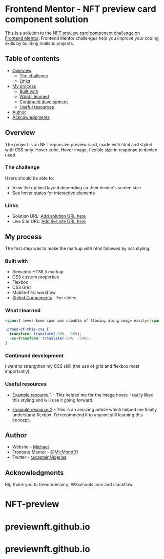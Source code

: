 # Frontend Mentor - NFT preview card component solution

This is a solution to the [NFT preview card component challenge on Frontend Mentor](https://www.frontendmentor.io/challenges/nft-preview-card-component-SbdUL_w0U). Frontend Mentor challenges help you improve your coding skills by building realistic projects. 

## Table of contents

- [Overview](#overview)
  - [The challenge](#the-challenge)
  - [Links](#links)
- [My process](#my-process)
  - [Built with](#built-with)
  - [What I learned](#what-i-learned)
  - [Continued development](#continued-development)
  - [Useful resources](#useful-resources)
- [Author](#author)
- [Acknowledgments](#acknowledgments)

## Overview
The project is an NFT reponsive preview card, made with html and styled with CSS only. Hover color, Hover image, flexible size in response to device used.

### The challenge

Users should be able to:

- View the optimal layout depending on their device's screen size
- See hover states for interactive elements

### Links

- Solution URL: [Add solution URL here](https://your-solution-url.com)
- Live Site URL: [Add live site URL here](https://your-live-site-url.com)

## My process

The first step was to make the markup with html followed by css styling.

### Built with

- Semantic HTML5 markup
- CSS custom properties
- Flexbox
- CSS Grid
- Mobile-first workflow
- [Styled Components](https://styled-components.com/) - For styles


### What I learned

```html
<span>I never knew span was capable of flowing along image easily</span>
```
```css
.proud-of-this-css {
  transform: translate(-50%, -50%);
  -ms-transform: translate(-50%, -50%);
}
```

### Continued development

I want to strengthen my CSS skill (the use of grid and flexbox most importantly).


### Useful resources

- [Example resource 1](https://www.w3schools.com/howto/tryit.asp?filename=tryhow_css_image_overlay_icon) - This helped me for the image hover. I really liked this styling and will use it going forward.

- [Example resource 2](https://levelup.gitconnected.com/5-ways-to-center-a-div-using-css-fcd790524708) - This is an amazing article which helped me finally understand flexbox. I'd recommend it to anyone still learning this concept.

## Author

- Website - [Michael](https://codepen.io/MicMond/pen/MWEJKym)
- Frontend Mentor - [@MicMond01](https://www.frontendmentor.io/profile/MicMond01)
- Twitter - [@captainNigeriaa](https://twitter.com/CaptainNigeriaa?t=JfNBMLZq8TrXstz9cRdmDw&s=09)


## Acknowledgments

Big thank you to freecodecamp, W3schools.com and stackflow.
# NFT-preview
# previewnft.github.io
# previewnft.github.io

